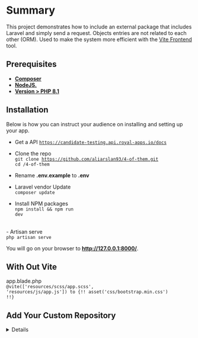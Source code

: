 # Summary
This project demonstrates how to include an external package that includes Laravel and simply send a request.
Objects entries are not related to each other (ORM). Used to make the system more efficient with the <a href="https://vitejs.dev/" _target="blank">Vite Frontend</a> tool.  

## Prerequisites

- **[Composer](https://getcomposer.org/)**
- **[NodeJS.](https://nodejs.org/en)**
- **[Version > PHP 8.1](https://www.php.net)**

## Installation
Below is how you can instruct your audience on installing and setting up your app.

- Get a API <code>https://candidate-testing.api.royal-apps.io/docs</code>
- Clone the repo <br>
<code>git clone https://github.com/aliarslan93/4-of-them.git</code><br>
<code>cd /4-of-them</code>

- Rename <strong>.env.example</strong> to <strong>.env</strong><br>
 


- Laravel vendor Update<br>
 <code>composer update</code>

- Install NPM packages<br>
 <code>npm install && npm run dev</code>
<br>
- Artisan serve<br>
 <code>php artisan serve</code> <br>


You will go on your browser to <b>http://127.0.0.1:8000/</b>.

## With Out Vite

app.blade.php<br>
<code>@vite(['resources/scss/app.scss', 'resources/js/app.js']) to {!! asset('css/bootstrap.min.css') !!}</code>

## Add Your Custom Repository
<details>

- You can add your custom repository to <mark style="background:#221c1c; color:white;">app\Providers\RepositoryServiceProvider.php</mark>

<code>$this->app->bind(
           CustomRepositoryInterface::class,
            CustomRepository::class
        );

<br>
</code>

### Add your repository class on your main Controller

<code>use App\Repositories\Interfaces\CustomAppInterface;
<br>protected $customRepository; 
<br>public function __construct(CustomAppInterface $customRepository)
<br> {
<br>    $this->CustomAppInterface = $customRepository;
<br> }
</code>
</details>
